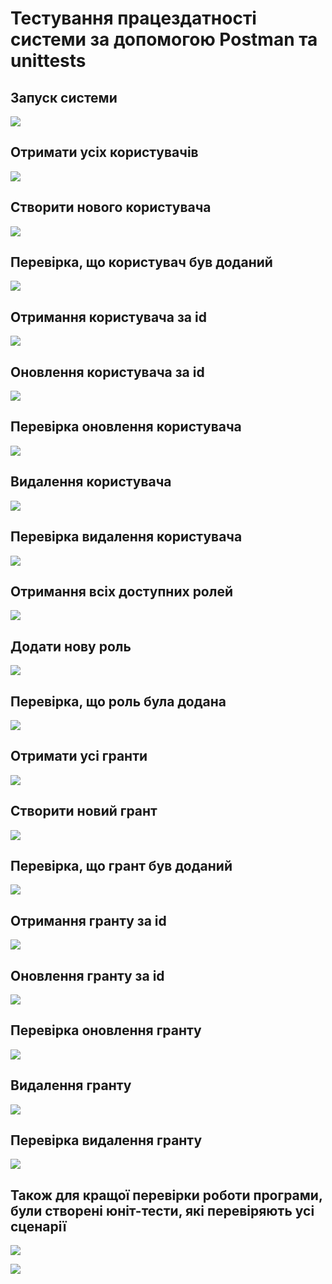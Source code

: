 # Тестування працездатності системи за допомогою Postman та unittests

## Запуск системи

<p>
    <img src="./images/start_server.png"/>
</p>

## Отримати усіх користувачів

<p>
    <img src="./images/get_all_users.png"/>
</p>

## Створити нового користувача

<p>
    <img src="./images/post_user.png"/>
</p>

## Перевірка, що користувач був доданий

<p>
    <img src="./images/check_user_is_created.png"/>
</p>

## Отримання користувача за id

<p>
    <img src="./images/get_user_by_id.png"/>
</p>

## Оновлення користувача за id 

<p>
    <img src="./images/updating_user.png"/>
</p>

## Перевірка оновлення користувача

<p>
    <img src="./images/check_user_is_updated.png"/>
</p>

## Видалення користувача

<p>
    <img src="./images/delete_user.png"/>
</p>

## Перевірка видалення користувача

<p>
    <img src="./images/check_user_is_deleted.png"/>
</p>

## Отримання всіх доступних ролей

<p>
    <img src="./images/get_all_roles.png"/>
</p>

## Додати нову роль

<p>
    <img src="./images/add_new_role.png"/>
</p>

## Перевірка, що роль була додана

<p>
    <img src="./images/check_role_is_created.png"/>
</p>

## Отримати усі гранти

<p>
    <img src="./images/get_all_grants.png"/>
</p>

## Створити новий грант

<p>
    <img src="./images/post_grant.png"/>
</p>

## Перевірка, що грант був доданий

<p>
    <img src="./images/check_grant_is_created.png"/>
</p>

## Отримання гранту за id

<p>
    <img src="./images/get_grant_by_id.png"/>
</p>

## Оновлення гранту за id 

<p>
    <img src="./images/updating_grant.png"/>
</p>

## Перевірка оновлення гранту

<p>
    <img src="./images/check_grant_is_updated.png"/>
</p>

## Видалення гранту

<p>
    <img src="./images/delete_grant.png"/>
</p>

## Перевірка видалення гранту

<p>
    <img src="./images/check_grant_is_deleted.png"/>

</p>

## Також для кращої перевірки роботи програми, були створені юніт-тести, які перевіряють усі сценарії

<p>
    <img src="./images/running_tests.png"/>

</p>

<p>
    <img src="./images/tests_result.png"/>

</p>










